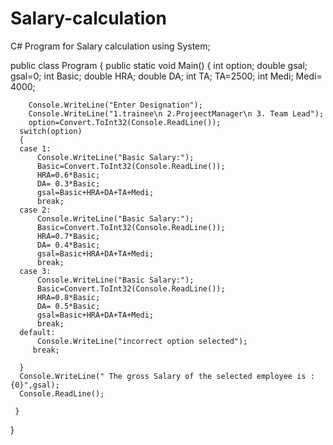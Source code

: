 # Salary-calculation
C# Program for Salary calculation
using System;
					
public class Program
{
	public static void Main()
	{
		int option;
        double  gsal;
        gsal=0;
        int Basic;
        double HRA;
        double DA;
        int TA;
        TA=2500;
        int Medi;
        Medi= 4000;
		
		Console.WriteLine("Enter Designation");
		Console.WriteLine("1.trainee\n 2.ProjeectManager\n 3. Team Lead");
        option=Convert.ToInt32(Console.ReadLine());
      switch(option)
      {
      case 1:
          Console.WriteLine("Basic Salary:");
          Basic=Convert.ToInt32(Console.ReadLine());
          HRA=0.6*Basic;
          DA= 0.3*Basic;
          gsal=Basic+HRA+DA+TA+Medi;
          break;
      case 2:
          Console.WriteLine("Basic Salary:");
          Basic=Convert.ToInt32(Console.ReadLine());
          HRA=0.7*Basic;
          DA= 0.4*Basic;
          gsal=Basic+HRA+DA+TA+Medi;
          break;
      case 3:
          Console.WriteLine("Basic Salary:");
          Basic=Convert.ToInt32(Console.ReadLine());
          HRA=0.8*Basic;
          DA= 0.5*Basic;
          gsal=Basic+HRA+DA+TA+Medi;
          break;
      default:
          Console.WriteLine("incorrect option selected");
		 break;

      }
      Console.WriteLine(" The gross Salary of the selected employee is :{0}",gsal);
      Console.ReadLine();

     }
  }
